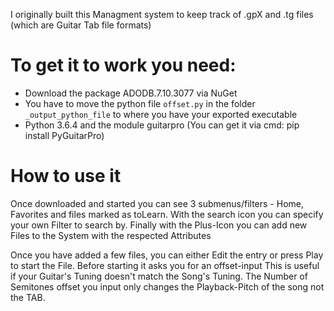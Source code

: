 I originally built this Managment system to keep track of .gpX and .tg files (which are Guitar Tab file formats)

# To get it to work you need:

* Download the package ADODB.7.10.3077 via NuGet
* You have to move the python file `offset.py` in the folder `_output_python_file` to where you have your exported executable
* Python 3.6.4 and the module guitarpro (You can get it via cmd: pip install PyGuitarPro)


# How to use it

Once downloaded and started you can see 3 submenus/filters - Home, Favorites and files marked as toLearn.
With the search icon you can specify your own Filter to search by.
Finally with the Plus-Icon you can add new Files to the System with the respected Attributes

Once you have added a few files, you can either Edit the entry or press Play to start the File.
Before starting it asks you for an offset-input
This is useful if your Guitar's Tuning doesn't match the Song's Tuning. The Number of Semitones offset you input only changes the Playback-Pitch of the song not the TAB.
